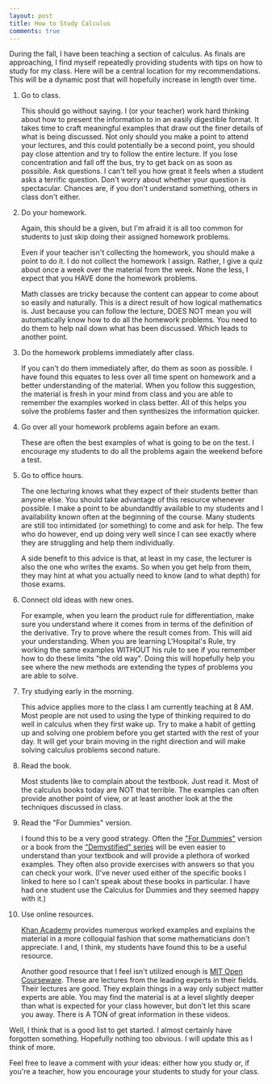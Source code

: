 ```yaml
---
layout: post
title: How to Study Calculus
comments: true
---
```


During the fall, I have been teaching a section of calculus. As finals are approaching, I find myself repeatedly providing students with tips on how to study for my class. Here will be a central location for my recommendations. This will be a dynamic post that will hopefully increase in length over time.

1. Go to class. 

	This should go without saying. I (or your teacher) work hard thinking about how to present the information to in an easily digestible format. It takes time to craft meaningful examples that draw out the finer details of what is being discussed. Not only should you make a point to attend your lectures, and this could potentially be a second point, you should pay close attention and try to follow the entire lecture. If you lose concentration and fall off the bus, try to get back on as soon as possible. Ask questions. I can't tell you how great it feels when a student asks a terrific question. Don't worry about whether your question is spectacular. Chances are, if you don't understand something, others in class don't either.
	
2. Do your homework.

	Again, this should be a given, but I'm afraid it is all too common for students to just skip doing their assigned homework problems.
	
	Even if your teacher isn't collecting the homework, you should make a point to do it. I do not collect the homework I assign. Rather, I give a quiz about once a week over the material from the week. None the less, I expect that you HAVE done the homework problems. 
	
	Math classes are tricky because the content can appear to come about so easily and naturally. This is a direct result of how logical mathematics is. Just because you can follow the lecture, DOES NOT mean you will automatically know how to do all the homework problems. You need to do them to help nail down what has been discussed. Which leads to another point.

3. Do the homework problems immediately after class. 

	If you can't do them immediately after, do them as soon as possible. I have found this equates to less over all time spent on homework and a better understanding of the material. When you follow this suggestion, the material is fresh in your mind from class and you are able to remember the examples worked in class better. All of this helps you solve the problems faster and then synthesizes the information quicker.
	
4. Go over all your homework problems again before an exam.

	These are often the best examples of what is going to be on the test. I encourage my students to do all the problems again the weekend before a test.
	
5. Go to office hours. 

	The one lecturing knows what they expect of their students better than anyone else. You should take advantage of this resource whenever possible. I make a point to be abundandtly available to my students and I availability known often at the beginning of the course. Many students are still too intimidated (or something) to come and ask for help. The few who do however, end up doing very well since I can see exactly where they are struggling and help them individually. 
	
	A  side benefit to this advice is that, at least in my case, the lecturer is also the one who writes the exams. So when you get help from them, they may hint at what you actually need to know (and to what depth) for those exams.
	
6. Connect old ideas with new ones.

	For example, when you learn the product rule for differentiation, make sure you understand where it comes from in terms of the definition of the derivative. Try to prove where the result comes from. This will aid your understanding. When you are learning L'Hospital's Rule, try working the same examples WITHOUT his rule to see if you remember how to do these limits "the old way". Doing this will hopefully help you see where the new methods are extending the types of problems you are able to solve.
	
7. Try studying early in the morning.

	This advice applies more to the class I am currently teaching at 8 AM. Most people are not used to using the type of thinking required to do well in calculus when they first wake up. Try to make a habit of getting up and solving one problem before you get started with the rest of your day. It will get your brain moving in the right direction and will make solving calculus problems second nature. 
	
8. Read the book.

	Most students like to complain about the textbook. Just read it. Most of the calculus books today are NOT that terrible. The examples can often provide another point of view, or at least another look at the the techniques discussed in class. 
	
9. Read the "For Dummies" version.

	I found this to be a very good strategy. Often the ["For Dummies"](http://www.amazon.com/Calculus-For-Dummies-Mark-Ryan/dp/0764524984) version or a book from the ["Demystified" series](http://www.amazon.com/Calculus-DeMYSTiFieD-Second-Edition-Steven/dp/0071743634) will be even easier to understand than your textbook and will provide a plethora of worked examples. They often also provide exercises with answers so that you can check your work. (I've never used either of the specific books I linked to here so I can't speak about these books in particular. I have had one student use the Calculus for Dummies and they seemed happy with it.)
	
10. Use online resources.

	[Khan Academy](https://www.khanacademy.org/math/differential-calculus) provides numerous worked examples and explains the material in a more colloquial fashion that some mathematicians don't appreciate. I and, I think, my students have found this to be a useful resource.
	
	Another good resource that I feel isn't utilized enough is [MIT Open Courseware](http://ocw.mit.edu/courses/mathematics/18-01sc-single-variable-calculus-fall-2010/). These are lectures from the leading experts in their fields. Their lectures are good. They explain things in a way only subject matter experts are able. You may find the material is at a level slightly deeper than what is expected for your class however, but don't let this scare you away. There is A TON of great information in these videos.
	
Well, I think that is a good list to get started. I almost certainly have forgotten something. Hopefully nothing too obvious. I will update this as I think of more. 

Feel free to leave a comment with your ideas: either how you study or, if you're a teacher, how you encourage your students to study for your class.
